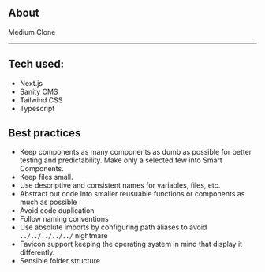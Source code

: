 ## About

Medium Clone

---

## Tech used:

- Next.js
- Sanity CMS
- Tailwind CSS
- Typescript

## Best practices

- Keep components as many components as dumb as possible for better testing and predictability. Make only a selected few into Smart Components.
- Keep files small.
- Use descriptive and consistent names for variables, files, etc.
- Abstract out code into smaller reusuable functions or components as much as possible
- Avoid code duplication
- Follow naming conventions
- Use absolute imports by configuring path aliases to avoid `../../../../../` nightmare
- Favicon support keeping the operating system in mind that display it differently.
- Sensible folder structure
